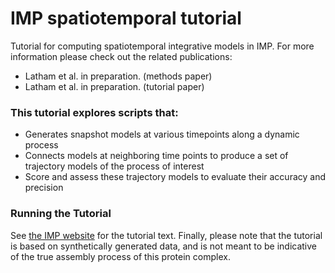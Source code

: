 # IMP spatiotemporal tutorial
Tutorial for computing spatiotemporal integrative models in IMP. For more information please check out the related publications:
* Latham et al. in preparation. (methods paper)
* Latham et al. in preparation. (tutorial paper)

### This tutorial explores scripts that:
* Generates snapshot models at various timepoints along a dynamic process
* Connects models at neighboring time points to produce a set of trajectory models of the process of interest
* Score and assess these trajectory models to evaluate their accuracy and precision

### Running the Tutorial
See [the IMP website](https://integrativemodeling.org/tutorials/spatiotemporal/) for the tutorial text.
Finally, please note that the tutorial is based on synthetically generated data, and is not meant to be indicative of the true assembly process of this protein complex.
